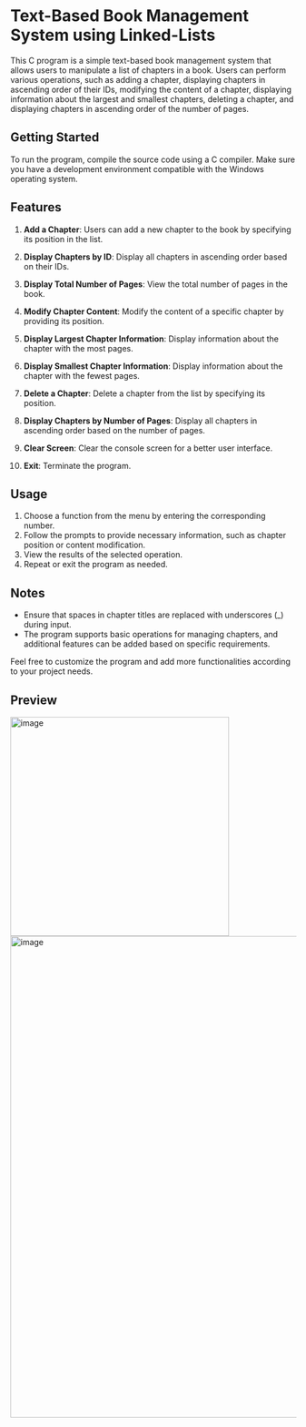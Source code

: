 # Text-Based Book Management System using Linked-Lists

This C program is a simple text-based book management system that allows users to manipulate a list of chapters in a book. Users can perform various operations, such as adding a chapter, displaying chapters in ascending order of their IDs, modifying the content of a chapter, displaying information about the largest and smallest chapters, deleting a chapter, and displaying chapters in ascending order of the number of pages.

## Getting Started

To run the program, compile the source code using a C compiler. Make sure you have a development environment compatible with the Windows operating system.

## Features

1. **Add a Chapter**: Users can add a new chapter to the book by specifying its position in the list.

2. **Display Chapters by ID**: Display all chapters in ascending order based on their IDs.

3. **Display Total Number of Pages**: View the total number of pages in the book.

4. **Modify Chapter Content**: Modify the content of a specific chapter by providing its position.

5. **Display Largest Chapter Information**: Display information about the chapter with the most pages.

6. **Display Smallest Chapter Information**: Display information about the chapter with the fewest pages.

7. **Delete a Chapter**: Delete a chapter from the list by specifying its position.

8. **Display Chapters by Number of Pages**: Display all chapters in ascending order based on the number of pages.

9. **Clear Screen**: Clear the console screen for a better user interface.

10. **Exit**: Terminate the program.

## Usage

1. Choose a function from the menu by entering the corresponding number.
2. Follow the prompts to provide necessary information, such as chapter position or content modification.
3. View the results of the selected operation.
4. Repeat or exit the program as needed.

## Notes

- Ensure that spaces in chapter titles are replaced with underscores (_) during input.
- The program supports basic operations for managing chapters, and additional features can be added based on specific requirements.

Feel free to customize the program and add more functionalities according to your project needs.

## Preview
<img width="385" alt="image" src="https://github.com/Zvki1/book-management-system/assets/98493579/b904c1e9-27a5-4fd4-ab7c-48dc7a40c13d">

<img width="846" alt="image" src="https://github.com/Zvki1/book-management-system/assets/98493579/2ec7a7c1-f649-42d8-86e4-4254d3f99ffc">


